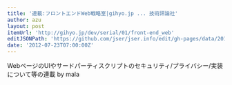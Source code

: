 ```yaml
---
title: '連載:フロントエンドWeb戦略室|gihyo.jp ... 技術評論社'
author: azu
layout: post
itemUrl: 'http://gihyo.jp/dev/serial/01/front-end_web'
editJSONPath: 'https://github.com/jser/jser.info/edit/gh-pages/data/2012/07/index.json'
date: '2012-07-23T07:00:00Z'
---
```

WebページのUIやサードパーティスクリプトのセキュリティ/プライバシー/実装について等の連載 by mala
